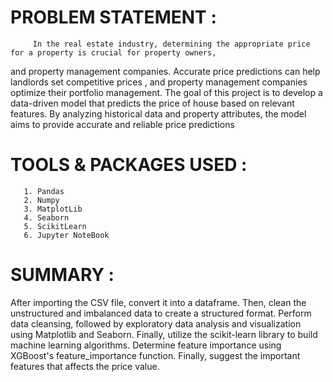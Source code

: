 # PROBLEM STATEMENT : 

         In the real estate industry, determining the appropriate price for a property is crucial for property owners, 
and property management companies. Accurate price predictions can help landlords set competitive prices
, and property management companies optimize their portfolio management.
The goal of this project is to develop a data-driven model that predicts the price of house based on relevant features.
By analyzing historical data and property attributes, the model aims to provide accurate and reliable price predictions

# TOOLS & PACKAGES USED :
       1. Pandas
       2. Numpy
       3. MatplotLib
       4. Seaborn
       5. ScikitLearn
       6. Jupyter NoteBook
# SUMMARY :

  After importing the CSV file, convert it into a dataframe. 
  Then, clean the unstructured and imbalanced data to create a structured format. 
  Perform data cleansing, followed by exploratory data analysis and visualization using Matplotlib and Seaborn. 
  Finally, utilize the scikit-learn library to build machine learning algorithms. 
  Determine feature importance using XGBoost's feature_importance function.
  Finally, suggest the important features that affects the price value.
